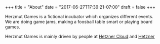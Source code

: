 +++
title = "About"
date = "2017-06-27T17:39:21-07:00"
draft = false
+++

Herzmut Games is a fictional incubator which organizes different events.
We are doing game jams, making a foosball table smart or playing board games.

Herzmut Games is mainly driven by people at [Hetzner Cloud](https://hetzner-cloud.de/) and [Hetzner](https://hetzner.com)